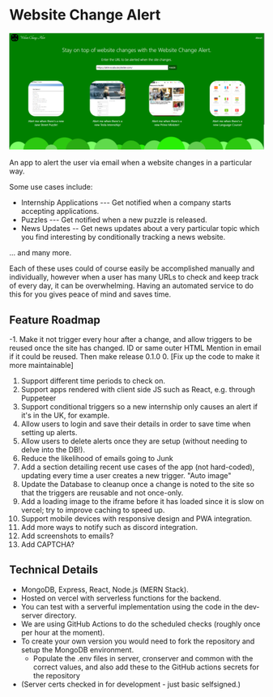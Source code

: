 # Website Change Alert

<img src="Main_Screen.png" alt="The Main Screen of the Applicaon /">

An app to alert the user via email when a website changes in a particular way.

Some use cases include:
- Internship Applications --- Get notified when a company starts accepting applications.
- Puzzles --- Get notified when a new puzzle is released.
- News Updates -- Get news updates about a very particular topic which you find interesting by conditionally tracking a news website.

... and many more.

Each of these uses could of course easily be accomplished manually and individually, however when a user has many URLs to check and keep track of every day, it can be overwhelming. Having an automated service to do this for you gives peace of mind and saves time. 

## Feature Roadmap
-1. Make it not trigger every hour after a change, and allow triggers to be reused once the site has changed.
    ID or same outer HTML
    Mention in email if it could be reused.
    Then make release 0.1.0
0. [Fix up the code to make it more maintainable]
1. Support different time periods to check on.
2. Support apps rendered with client side JS such as React, e.g. through Puppeteer
3. Support conditional triggers so a new internship only causes an alert if it's in the UK, for example.
4. Allow users to login and save their details in order to save time when setting up alerts.
5. Allow users to delete alerts once they are setup (without needing to delve into the DB!).
6. Reduce the likelihood of emails going to Junk
7. Add a section detailing recent use cases of the app (not hard-coded), updating every time a user creates a new trigger.
    "Auto image"
8. Update the Database to cleanup once a change is noted to the site so that the triggers are reusable and not once-only.
9. Add a loading image to the iframe before it has loaded since it is slow on vercel; try to improve caching to speed up.
10. Support mobile devices with responsive design and PWA integration.
11. Add more ways to notify such as discord integration.
12. Add screenshots to emails?
13. Add CAPTCHA?

## Technical Details
- MongoDB, Express, React, Node.js (MERN Stack).
- Hosted on vercel with serverless functions for the backend.
- You can test with a serverful implementation using the code in the dev-server directory.
- We are using GitHub Actions to do the scheduled checks (roughly once per hour at the moment).
- To create your own version you would need to fork the repository and setup the MongoDB environment.
    - Populate the .env files in server, cronserver and common with the correct values, and also add these to the GitHub actions secrets for the repository
- (Server certs checked in for development - just basic selfsigned.)
